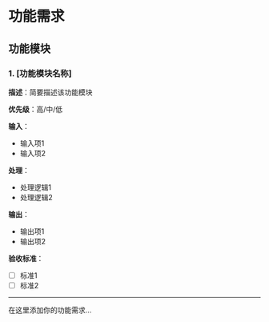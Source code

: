 # 功能需求

## 功能模块

### 1. [功能模块名称]

**描述**：简要描述该功能模块

**优先级**：高/中/低

**输入**：
- 输入项1
- 输入项2

**处理**：
- 处理逻辑1
- 处理逻辑2

**输出**：
- 输出项1
- 输出项2

**验收标准**：
- [ ] 标准1
- [ ] 标准2

---

在这里添加你的功能需求...
